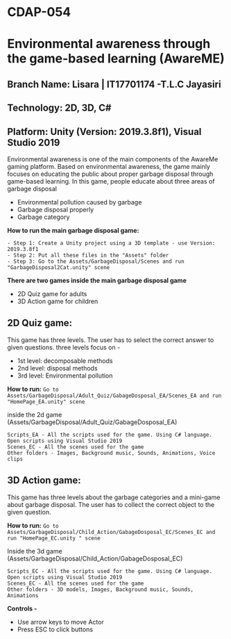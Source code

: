 # CDAP-054

# Environmental awareness through the game-based learning (AwareME)</h2>
## Branch Name: Lisara | IT17701174 -T.L.C Jayasiri
## Technology: 2D, 3D, C#
## Platform: Unity (Version: 2019.3.8f1), Visual Studio 2019 

Environmental awareness is one of the main components of the AwareMe gaming platform. Based on environmental awareness, the game mainly focuses on educating the public about proper garbage disposal through game-based learning. In this game, people educate about three areas of garbage disposal
- Environmental pollution caused by garbage
- Garbage disposal properly
- Garbage category

**How to run the main garbage disposal game:**
```
- Step 1: Create a Unity project using a 3D template - use Version: 2019.3.8f1 
- Step 2: Put all these files in the "Assets" folder 
- Step 3: Go to the Assets/GarbageDisposal/Scenes and run "GarbageDisposal2Cat.unity" scene
```
**There are two games inside the main garbage disposal game**
- 2D Quiz game for adults 
- 3D Action game for children

## 2D Quiz game: 
This game has three levels. The user has to select the correct answer to given questions. three levels focus on -
- 1st level: decomposable methods
- 2nd level: disposal methods
- 3rd level: Environmental pollution

**How to run:** 
```Go to Assets/GarbageDisposal/Adult_Quiz/GabageDosposal_EA/Scenes_EA and run "HomePage_EA.unity" scene```

inside the 2d game (Assets/GarbageDisposal/Adult_Quiz/GabageDosposal_EA)
```
Scripts_EA - All the scripts used for the game. Using C# language. Open scripts using Visual Studio 2019
Scenes_EC - All the scenes used for the game
Other folders - Images, Background music, Sounds, Animations, Voice clips
```
## 3D Action game:
This game has three levels about the garbage categories and a mini-game about garbage disposal. The user has to collect the correct object to the given question. 

**How to run:**
```Go to Assets/GarbageDisposal/Child_Action/GabageDosposal_EC/Scenes_EC and run "HomePage_EC.unity " scene```

Inside the 3d game (Assets/GarbageDisposal/Child_Action/GabageDosposal_EC)
```
Scripts_EC - All the scripts used for the game. Using C# language. Open scripts using Visual Studio 2019
Scenes_EC - All the scenes used for the game
Other folders - 3D models, Images, Background music, Sounds, Animations
```

**Controls -** 
- Use arrow keys to move Actor
- Press ESC to click buttons 
